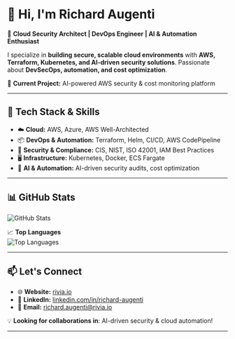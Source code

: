 # 👋 Hi, I'm Richard Augenti  
🚀 **Cloud Security Architect | DevOps Engineer | AI & Automation Enthusiast**  

I specialize in **building secure, scalable cloud environments** with **AWS, Terraform, Kubernetes, and AI-driven security solutions**. Passionate about **DevSecOps, automation, and cost optimization**.

📌 **Current Project:** AI-powered AWS security & cost monitoring platform  

---

## 🔧 Tech Stack & Skills
- ☁️ **Cloud:** AWS, Azure, AWS Well-Architected  
- 📦 **DevOps & Automation:** Terraform, Helm, CI/CD, AWS CodePipeline  
- 🔐 **Security & Compliance:** CIS, NIST, ISO 42001, IAM Best Practices  
- 🖥 **Infrastructure:** Kubernetes, Docker, ECS Fargate  
- 🤖 **AI & Automation:** AI-driven security audits, cost optimization  

---

## 📊 GitHub Stats
![GitHub Stats](https://github-readme-stats.vercel.app/api?username=richard-augenti&show_icons=true&theme=dark&count_private=true)

📈 **Top Languages**  
![Top Languages](https://github-readme-stats.vercel.app/api/top-langs/?username=richard-augenti&layout=compact&theme=dark)

---

## 📫 Let's Connect  
- 🌐 **Website:** [rivia.io](https://rivia.io)  
- 💼 **LinkedIn:** [linkedin.com/in/richard-augenti](https://linkedin.com/in/richard-augenti)  
- 📧 **Email:** richard.augenti@rivia.io  

💡 **Looking for collaborations in**: AI-driven security & cloud automation!

---
